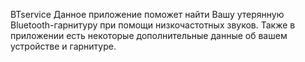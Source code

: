 BTservice
Данное приложение поможет найти Вашу утерянную Bluetooth-гарнитуру при помощи низкочастотных звуков. Также в приложении есть некоторые дополнительные данные об вашем устройстве и гарнитуре.
